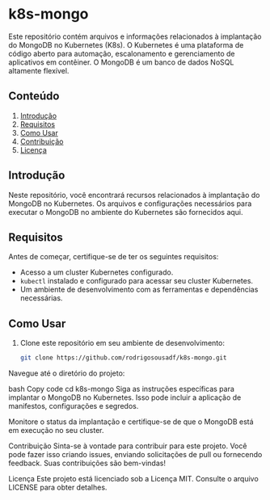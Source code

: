 
# k8s-mongo

Este repositório contém arquivos e informações relacionados à implantação do MongoDB no Kubernetes (K8s). O Kubernetes é uma plataforma de código aberto para automação, escalonamento e gerenciamento de aplicativos em contêiner. O MongoDB é um banco de dados NoSQL altamente flexível.

## Conteúdo

1. [Introdução](#introdução)
2. [Requisitos](#requisitos)
3. [Como Usar](#como-usar)
4. [Contribuição](#contribuição)
5. [Licença](#licença)

## Introdução

Neste repositório, você encontrará recursos relacionados à implantação do MongoDB no Kubernetes. Os arquivos e configurações necessários para executar o MongoDB no ambiente do Kubernetes são fornecidos aqui.

## Requisitos

Antes de começar, certifique-se de ter os seguintes requisitos:

- Acesso a um cluster Kubernetes configurado.
- `kubectl` instalado e configurado para acessar seu cluster Kubernetes.
- Um ambiente de desenvolvimento com as ferramentas e dependências necessárias.

## Como Usar

1. Clone este repositório em seu ambiente de desenvolvimento:

   ```bash
   git clone https://github.com/rodrigosousadf/k8s-mongo.git
Navegue até o diretório do projeto:

bash
Copy code
cd k8s-mongo
Siga as instruções específicas para implantar o MongoDB no Kubernetes. Isso pode incluir a aplicação de manifestos, configurações e segredos.

Monitore o status da implantação e certifique-se de que o MongoDB está em execução no seu cluster.

Contribuição
Sinta-se à vontade para contribuir para este projeto. Você pode fazer isso criando issues, enviando solicitações de pull ou fornecendo feedback. Suas contribuições são bem-vindas!

Licença
Este projeto está licenciado sob a Licença MIT. Consulte o arquivo LICENSE para obter detalhes.
